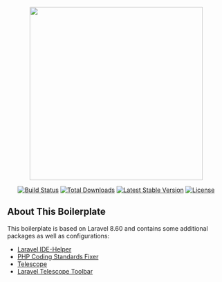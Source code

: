 <p align="center"><a href="https://laravel.com" target="_blank"><img src="https://raw.githubusercontent.com/laravel/art/master/logo-lockup/5%20SVG/2%20CMYK/1%20Full%20Color/laravel-logolockup-cmyk-red.svg" width="400"></a></p>

<p align="center">
<a href="https://travis-ci.org/laravel/framework"><img src="https://travis-ci.org/laravel/framework.svg" alt="Build Status"></a>
<a href="https://packagist.org/packages/laravel/framework"><img src="https://img.shields.io/packagist/dt/laravel/framework" alt="Total Downloads"></a>
<a href="https://packagist.org/packages/laravel/framework"><img src="https://img.shields.io/packagist/v/laravel/framework" alt="Latest Stable Version"></a>
<a href="https://packagist.org/packages/laravel/framework"><img src="https://img.shields.io/packagist/l/laravel/framework" alt="License"></a>
</p>

## About This Boilerplate

This boilerplate is based on Laravel 8.60 and contains some additional packages as well as configurations:
- [Laravel IDE-Helper](https://github.com/barryvdh/laravel-ide-helper)
- [PHP Coding Standards Fixer](https://github.com/FriendsOfPhp/PHP-CS-Fixer)
- [Telescope](https://laravel.com/docs/8.x/telescope)
- [Laravel Telescope Toolbar](https://github.com/fruitcake/laravel-telescope-toolbar)